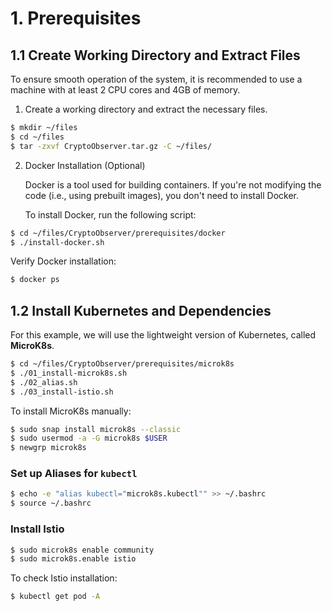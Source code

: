 
# 1. Prerequisites

## 1.1 Create Working Directory and Extract Files

To ensure smooth operation of the system, it is recommended to use a machine with at least 2 CPU cores and 4GB of memory.

1. Create a working directory and extract the necessary files.

```bash
$ mkdir ~/files
$ cd ~/files
$ tar -zxvf CryptoObserver.tar.gz -C ~/files/
```

2. Docker Installation (Optional)

   Docker is a tool used for building containers. If you're not modifying the code (i.e., using prebuilt images), you don't need to install Docker.

   To install Docker, run the following script:

```bash
$ cd ~/files/CryptoObserver/prerequisites/docker
$ ./install-docker.sh
```

Verify Docker installation:

```bash
$ docker ps
```

## 1.2 Install Kubernetes and Dependencies

For this example, we will use the lightweight version of Kubernetes, called **MicroK8s**.

```bash
$ cd ~/files/CryptoObserver/prerequisites/microk8s
$ ./01_install-microk8s.sh
$ ./02_alias.sh
$ ./03_install-istio.sh
```

To install MicroK8s manually:

```bash
$ sudo snap install microk8s --classic
$ sudo usermod -a -G microk8s $USER
$ newgrp microk8s
```

### Set up Aliases for `kubectl`

```bash
$ echo -e "alias kubectl="microk8s.kubectl"" >> ~/.bashrc
$ source ~/.bashrc
```

### Install Istio

```bash
$ sudo microk8s enable community
$ sudo microk8s.enable istio
```

To check Istio installation:

```bash
$ kubectl get pod -A
```
